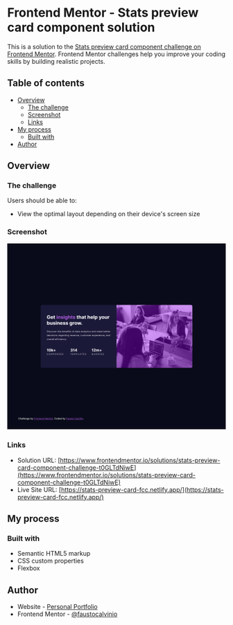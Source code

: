 # Frontend Mentor - Stats preview card component solution

This is a solution to the [Stats preview card component challenge on Frontend Mentor](https://www.frontendmentor.io/challenges/stats-preview-card-component-8JqbgoU62). Frontend Mentor challenges help you improve your coding skills by building realistic projects. 

## Table of contents

- [Overview](#overview)
  - [The challenge](#the-challenge)
  - [Screenshot](#screenshot)
  - [Links](#links)
- [My process](#my-process)
  - [Built with](#built-with)
- [Author](#author)


## Overview

### The challenge

Users should be able to:

- View the optimal layout depending on their device's screen size

### Screenshot

![](./screenshots/stats-preview-card.png)

### Links

- Solution URL: [https://www.frontendmentor.io/solutions/stats-preview-card-component-challenge-t0GLTdNiwE](https://www.frontendmentor.io/solutions/stats-preview-card-component-challenge-t0GLTdNiwE)
- Live Site URL: [https://stats-preview-card-fcc.netlify.app/](https://stats-preview-card-fcc.netlify.app/)

## My process

### Built with

- Semantic HTML5 markup
- CSS custom properties
- Flexbox

## Author

- Website - [Personal Portfolio](https://faustocalvinio.netlify.app/)
- Frontend Mentor - [@faustocalvinio](https://www.frontendmentor.io/profile/faustocalvinio)

